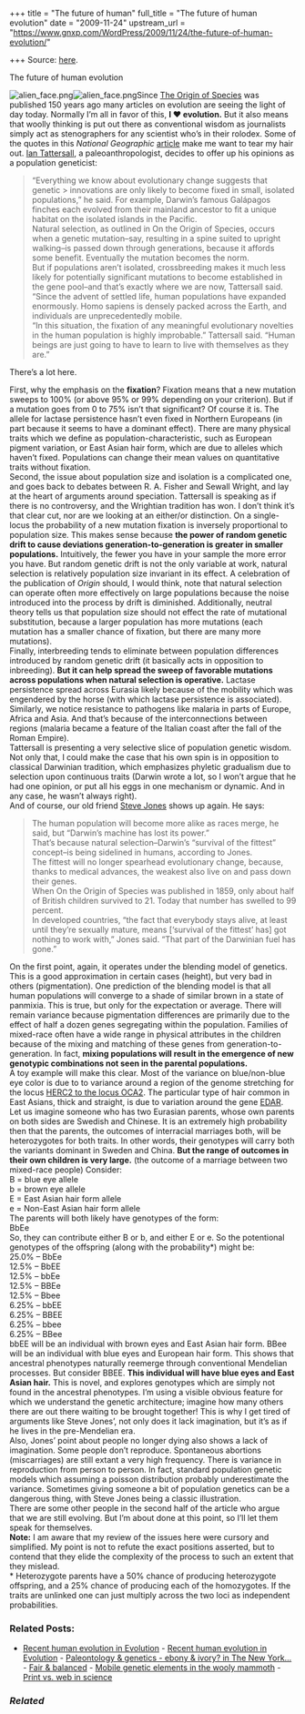 +++
title = "The future of human"
full_title = "The future of human evolution"
date = "2009-11-24"
upstream_url = "https://www.gnxp.com/WordPress/2009/11/24/the-future-of-human-evolution/"

+++
Source: [here](https://www.gnxp.com/WordPress/2009/11/24/the-future-of-human-evolution/).

The future of human evolution

![alien_face.png](https://i0.wp.com/blogs.discovermagazine.com/gnxp/files/alien_face.png?resize=100%2C120)![alien_face.png](https://i0.wp.com/blogs.discovermagazine.com/gnxp/files/alien_face.png?resize=100%2C120)Since [The Origin of Species](https://www.amazon.com/exec/obidos/ASIN/0451529065/geneexpressio-20/) was published 150 years ago many articles on evolution are seeing the light of day today. Normally I’m all in favor of this, **I ♥ evolution.** But it also means that woolly thinking is put out there as conventional wisdom as journalists simply act as stenographers for any scientist who’s in their rolodex. Some of the quotes in this *National Geographic* [article](http://news.nationalgeographic.com/news/2009/11/091124-origin-of-species-150-darwin-human-evolution.html) make me want to tear my hair out. [Ian Tattersall](https://en.wikipedia.org/wiki/Ian_Tattersall), a paleoanthropologist, decides to offer up his opinions as a population geneticist:

> “Everything we know about evolutionary change suggests that genetic > innovations are only likely to become fixed in small, isolated populations,” he said. For example, Darwin’s famous Galápagos finches each evolved from their mainland ancestor to fit a unique habitat on the isolated islands in the Pacific.  
> Natural selection, as outlined in On the Origin of Species, occurs when a genetic mutation–say, resulting in a spine suited to upright walking–is passed down through generations, because it affords some benefit. Eventually the mutation becomes the norm.  
> But if populations aren’t isolated, crossbreeding makes it much less likely for potentially significant mutations to become established in the gene pool–and that’s exactly where we are now, Tattersall said.  
> “Since the advent of settled life, human populations have expanded enormously. Homo sapiens is densely packed across the Earth, and individuals are unprecedentedly mobile.  
> “In this situation, the fixation of any meaningful evolutionary novelties in the human population is highly improbable.” Tattersall said. “Human beings are just going to have to learn to live with themselves as they are.”

There’s a lot here.

  
First, why the emphasis on the **fixation**? Fixation means that a new mutation sweeps to 100% (or above 95% or 99% depending on your criterion). But if a mutation goes from 0 to 75% isn’t that significant? Of course it is. The allele for lactase persistence hasn’t even fixed in Northern Europeans (in part because it seems to have a dominant effect). There are many physical traits which we define as population-characteristic, such as European pigment variation, or East Asian hair form, which are due to alleles which haven’t fixed. Populations can change their mean values on quantitative traits without fixation.  
Second, the issue about population size and isolation is a complicated one, and goes back to debates between R. A. Fisher and Sewall Wright, and lay at the heart of arguments around speciation. Tattersall is speaking as if there is no controversy, and the Wrightian tradition has won. I don’t think it’s that clear cut, nor are we looking at an either/or distinction. On a single-locus the probability of a new mutation fixation is inversely proportional to population size. This makes sense because **the power of random genetic drift to cause deviations generation-to-generation is greater in smaller populations.** Intuitively, the fewer you have in your sample the more error you have. But random genetic drift is not the only variable at work, natural selection is relatively population size invariant in its effect. A celebration of the publication of *Origin* should, I would think, note that natural selection can operate often more effectively on large populations because the noise introduced into the process by drift is diminished. Additionally, neutral theory tells us that population size should not effect the rate of mutational substitution, because a larger population has more mutations (each mutation has a smaller chance of fixation, but there are many more mutations).  
Finally, interbreeding tends to eliminate between population differences introduced by random genetic drift (it basically acts in opposition to inbreeding). **But it can help spread the sweep of favorable mutations across populations when natural selection is operative.** Lactase persistence spread across Eurasia likely because of the mobility which was engendered by the horse (with which lactase persistence is associated). Similarly, we notice resistance to pathogens like malaria in parts of Europe, Africa and Asia. And that’s because of the interconnections between regions (malaria became a feature of the Italian coast after the fall of the Roman Empire).  
Tattersall is presenting a very selective slice of population genetic wisdom. Not only that, I could make the case that his own spin is in opposition to classical Darwinian tradition, which emphasizes phyletic gradualism due to selection upon continuous traits (Darwin wrote a lot, so I won’t argue that he had one opinion, or put all his eggs in one mechanism or dynamic. And in any case, he wasn’t always right).  
And of course, our old friend [Steve Jones](https://www.google.com/cse?cx=017254414699180528062:uyrcvn__yd0&q=%22steve+jones%22+site:http://scienceblogs.com/gnxp/&sa=Search) shows up again. He says:

> The human population will become more alike as races merge, he said, but “Darwin’s machine has lost its power.”  
> That’s because natural selection–Darwin’s “survival of the fittest” concept–is being sidelined in humans, according to Jones.  
> The fittest will no longer spearhead evolutionary change, because, thanks to medical advances, the weakest also live on and pass down their genes.  
> When On the Origin of Species was published in 1859, only about half of British children survived to 21. Today that number has swelled to 99 percent.  
> In developed countries, “the fact that everybody stays alive, at least until they’re sexually mature, means \[‘survival of the fittest’ has\] got nothing to work with,” Jones said. “That part of the Darwinian fuel has gone.”

On the first point, again, it operates under the blending model of genetics. This is a good approximation in certain cases (height), but very bad in others (pigmentation). One prediction of the blending model is that all human populations will converge to a shade of similar brown in a state of panmixia. This is true, but only for the expectation or average. There will remain variance because pigmentation differences are primarily due to the effect of half a dozen genes segregating within the population. Families of mixed-race often have a wide range in physical attributes in the children because of the mixing and matching of these genes from generation-to-generation. In fact, **mixing populations will result in the emergence of new genotypic combinations not seen in the parental populations.**  
A toy example will make this clear. Most of the variance on blue/non-blue eye color is due to to variance around a region of the genome stretching for the locus [HERC2 to the locus OCA2](https://www.google.com/cse?cx=017254414699180528062:uyrcvn__yd0&q=oca2+site:http://scienceblogs.com/gnxp/&sa=Search). The particular type of hair common in East Asians, thick and straight, is due to variation around the gene [EDAR](https://www.google.com/cse?cx=017254414699180528062:uyrcvn__yd0&q=edar+site:http://scienceblogs.com/gnxp/&sa=Search). Let us imagine someone who has two Eurasian parents, whose own parents on both sides are Swedish and Chinese. It is an extremely high probability then that the parents, the outcomes of interracial marriages both, will be heterozygotes for both traits. In other words, their genotypes will carry both the variants dominant in Sweden and China. **But the range of outcomes in their own children is very large.** (the outcome of a marriage between two mixed-race people) Consider:  
B = blue eye allele  
b = brown eye allele  
E = East Asian hair form allele  
e = Non-East Asian hair form allele  
The parents will both likely have genotypes of the form:  
BbEe  
So, they can contribute either B or b, and either E or e. So the potentional genotypes of the offspring (along with the probability\*) might be:  
25.0% – BbEe  
12.5% – BbEE  
12.5% – bbEe  
12.5% – BBEe  
12.5% – Bbee  
6.25% – bbEE  
6.25% – BBEE  
6.25% – bbee  
6.25% – BBee  
bbEE will be an individual with brown eyes and East Asian hair form. BBee will be an individual with blue eyes and European hair form. This shows that ancestral phenotypes naturally reemerge through conventional Mendelian processes. But consider BBEE. **This individual will have blue eyes and East Asian hair.** This is novel, and explores genotypes which are simply not found in the ancestral phenotypes. I’m using a visible obvious feature for which we understand the genetic architecture; imagine how many others there are out there waiting to be brought together! This is why I get tired of arguments like Steve Jones’, not only does it lack imagination, but it’s as if he lives in the pre-Mendelian era.  
Also, Jones’ point about people no longer dying also shows a lack of imagination. Some people don’t reproduce. Spontaneous abortions (miscarriages) are still extant a very high frequency. There is variance in reproduction from person to person. In fact, standard population genetic models which assuming a poisson distribution probably underestimate the variance. Sometimes giving someone a bit of population genetics can be a dangerous thing, with Steve Jones being a classic illustration.  
There are some other people in the second half of the article who argue that we are still evolving. But I’m about done at this point, so I’ll let them speak for themselves.  
**Note:** I am aware that my review of the issues here were cursory and simplified. My point is not to refute the exact positions asserted, but to contend that they elide the complexity of the process to such an extent that they mislead.  
\* Heterozygote parents have a 50% chance of producing heterozygote offspring, and a 25% chance of producing each of the homozygotes. If the traits are unlinked one can just multiply across the two loci as independent probabilities.

### Related Posts:

- [Recent human evolution in
  Evolution](https://www.gnxp.com/WordPress/2007/06/16/recent-human-evolution-in-evolution/) - [Recent human evolution in
  Evolution](https://www.gnxp.com/WordPress/2007/06/16/recent-human-evolution-in-evolution/) - [Paleontology & genetics - ebony & ivory? in The New
  York…](https://www.gnxp.com/WordPress/2007/06/26/paleontology-genetics-ebony-ivory-in-the-new-york-times/) - [Fair &
  balanced](https://www.gnxp.com/WordPress/2007/03/04/fair-balanced/) - [Mobile genetic elements in the wooly
  mammoth](https://www.gnxp.com/WordPress/2009/06/08/mobile-genetic-elements-in-the-wooly-mammoth/) - [Print vs. web in
  science](https://www.gnxp.com/WordPress/2011/01/10/print-vs-web-in-science/)

### *Related*

[](https://www.addtoany.com/add_to/facebook?linkurl=https%3A%2F%2Fwww.gnxp.com%2FWordPress%2F2009%2F11%2F24%2Fthe-future-of-human-evolution%2F&linkname=The%20future%20of%20human%20evolution "Facebook")[](https://www.addtoany.com/add_to/twitter?linkurl=https%3A%2F%2Fwww.gnxp.com%2FWordPress%2F2009%2F11%2F24%2Fthe-future-of-human-evolution%2F&linkname=The%20future%20of%20human%20evolution "Twitter")[](https://www.addtoany.com/add_to/email?linkurl=https%3A%2F%2Fwww.gnxp.com%2FWordPress%2F2009%2F11%2F24%2Fthe-future-of-human-evolution%2F&linkname=The%20future%20of%20human%20evolution "Email")[](https://www.addtoany.com/share)
